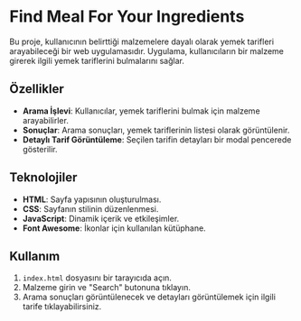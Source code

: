 # Find Meal For Your Ingredients

Bu proje, kullanıcının belirttiği malzemelere dayalı olarak yemek tarifleri arayabileceği bir web uygulamasıdır. Uygulama, kullanıcıların bir malzeme girerek ilgili yemek tariflerini bulmalarını sağlar.

## Özellikler

- **Arama İşlevi**: Kullanıcılar, yemek tariflerini bulmak için malzeme arayabilirler.
- **Sonuçlar**: Arama sonuçları, yemek tariflerinin listesi olarak görüntülenir.
- **Detaylı Tarif Görüntüleme**: Seçilen tarifin detayları bir modal pencerede gösterilir.

## Teknolojiler

- **HTML**: Sayfa yapısının oluşturulması.
- **CSS**: Sayfanın stilinin düzenlenmesi.
- **JavaScript**: Dinamik içerik ve etkileşimler.
- **Font Awesome**: İkonlar için kullanılan kütüphane.

## Kullanım

1. `index.html` dosyasını bir tarayıcıda açın.
2. Malzeme girin ve "Search" butonuna tıklayın.
3. Arama sonuçları görüntülenecek ve detayları görüntülemek için ilgili tarife tıklayabilirsiniz.


